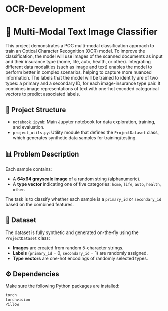 # OCR-Development

# 🧠 Multi-Modal Text Image Classifier

This project demonstrates a POC multi-modal classification approach to train an Optical Character Recognition (OCR) model. To improve the classification, the model will use images of the scanned documents as input and their insurance type (home, life, auto, health, or other). Integrating different data modalities (such as image and text) enables the model to perform better in complex scenarios, helping to capture more nuanced information. The labels that the model will be trained to identify are of two types: a primary and a secondary ID, for each image-insurance type pair. It combines image representations of text with one-hot encoded categorical vectors to predict associated labels.

## 📂 Project Structure

- `notebook.ipynb`: Main Jupyter notebook for data exploration, training, and evaluation.
- `project_utils.py`: Utility module that defines the `ProjectDataset` class, which generates synthetic data samples for training/testing.

## 📊 Problem Description

Each sample contains:
- A **64x64 grayscale image** of a random string (alphanumeric).
- A **type vector** indicating one of five categories: `home`, `life`, `auto`, `health`, `other`.

The task is to classify whether each sample is a `primary_id` or `secondary_id` based on the combined features.

## 🧱 Dataset

The dataset is fully synthetic and generated on-the-fly using the `ProjectDataset` class:
- **Images** are created from random 5-character strings.
- **Labels** (`primary_id` = 0, `secondary_id` = 1) are randomly assigned.
- **Type vectors** are one-hot encodings of randomly selected types.

## ⚙️ Dependencies

Make sure the following Python packages are installed:

```bash
torch
torchvision
Pillow
```